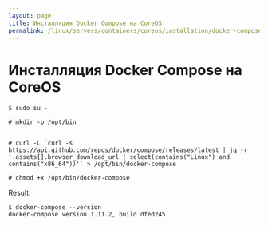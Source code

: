 ```yaml
---
layout: page
title: Инсталляция Docker Compose на CoreOS
permalink: /linux/servers/containers/coreos/installation/docker-compose/
---
```



# Инсталляция Docker Compose на CoreOS

    $ sudo su -

    # mkdir -p /opt/bin


    # curl -L `curl -s https://api.github.com/repos/docker/compose/releases/latest | jq -r '.assets[].browser_download_url | select(contains("Linux") and contains("x86_64"))'` > /opt/bin/docker-compose

    # chmod +x /opt/bin/docker-compose


Result:

    $ docker-compose --version
    docker-compose version 1.11.2, build dfed245
